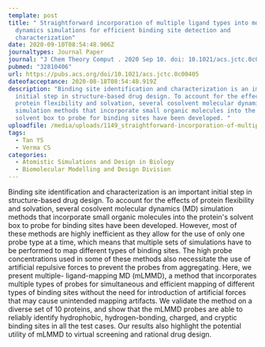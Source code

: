 ```yaml
---
template: post
title: " Straightforward incorporation of multiple ligand types into molecular
  dynamics simulations for efficient binding site detection and
  characterization"
date: 2020-09-10T08:54:48.906Z
journaltypes: Journal Paper
journal: "J Chem Theory Comput . 2020 Sep 10. doi: 10.1021/acs.jctc.0c00405. "
pubmed: "32810406"
url: https://pubs.acs.org/doi/10.1021/acs.jctc.0c00405
dateofacceptance: 2020-08-18T08:54:48.919Z
description: "Binding site identification and characterization is an important
  initial step in structure-based drug design. To account for the effects of
  protein flexibility and solvation, several cosolvent molecular dynamics (MD)
  simulation methods that incorporate small organic molecules into the protein's
  solvent box to probe for binding sites have been developed. "
uploadfile: /media/uploads/1149_straightforward-incorporation-of-multiple.pdf
tags:
  - Tan YS
  - Verma CS
categories:
  - Atomistic Simulations and Design in Biology
  - Biomolecular Modelling and Design Division
---
```

<!--StartFragment-->

Binding site identification and characterization is an important initial step in structure-based drug design. To account for the effects of protein flexibility and solvation, several cosolvent molecular dynamics (MD) simulation methods that incorporate small organic molecules into the protein's solvent box to probe for binding sites have been developed. However, most of these methods are highly inefficient as they allow for the use of only one probe type at a time, which means that multiple sets of simulations have to be performed to map different types of binding sites. The high probe concentrations used in some of these methods also necessitate the use of artificial repulsive forces to prevent the probes from aggregating. Here, we present multiple- ligand-mapping MD (mLMMD), a method that incorporates multiple types of probes for simultaneous and efficient mapping of different types of binding sites without the need for introduction of artificial forces that may cause unintended mapping artifacts. We validate the method on a diverse set of 10 proteins, and show that the mLMMD probes are able to reliably identify hydrophobic, hydrogen-bonding, charged, and cryptic binding sites in all the test cases. Our results also highlight the potential utility of mLMMD to virtual screening and rational drug design.

<!--EndFragment-->